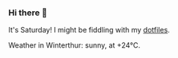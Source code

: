 ### Hi there :wave:

It's Saturday! I might be fiddling with my [dotfiles](https://github.com/bewuethr/dotfiles).

Weather in Winterthur: sunny, at +24°C.

